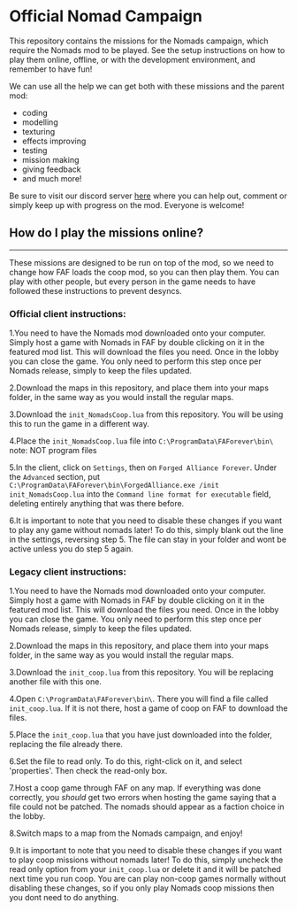 # Official Nomad Campaign

This repository contains the missions for the Nomads campaign, which require the Nomads mod to be played. See the setup instructions on how to play them online, offline, or with the development environment, and remember to have fun!

We can use all the help we can get both with these missions and the parent mod:
- coding
- modelling
- texturing
- effects improving
- testing
- mission making
- giving feedback
- and much more!

Be sure to visit our discord server [here](http://wiki.faforever.com/index.php?title=FAF_Dev_School_Git) where you can help out, comment or simply keep up with progress on the mod. Everyone is welcome!

## How do I play the missions online?
----------------------------
These missions are designed to be run on top of the mod, so we need to change how FAF loads the coop mod, so you can then play them. You can play with other people, but every person in the game needs to have followed these instructions to prevent desyncs.

### Official client instructions:
1.You need to have the Nomads mod downloaded onto your computer. Simply host a game with Nomads in FAF by double clicking on it in the featured mod list. This will download the files you need. Once in the lobby you can close the game. You only need to perform this step once per Nomads release, simply to keep the files updated.

2.Download the maps in this repository, and place them into your maps folder, in the same way as you would install the regular maps.

3.Download the ```init_NomadsCoop.lua``` from this repository. You will be using this to run the game in a different way.

4.Place the ```init_NomadsCoop.lua``` file into ```C:\ProgramData\FAForever\bin\``` note: NOT program files

5.In the client, click on `Settings`, then on `Forged Alliance Forever`. Under the `Advanced` section, put ```C:\ProgramData\FAForever\bin\ForgedAlliance.exe /init init_NomadsCoop.lua``` into the `Command line format for executable` field, deleting entirely anything that was there before.

6.It is important to note that you need to disable these changes if you want to play any game without nomads later! To do this, simply blank out the line in the settings, reversing step 5. The file can stay in your folder and wont be active unless you do step 5 again.

### Legacy client instructions:
1.You need to have the Nomads mod downloaded onto your computer. Simply host a game with Nomads in FAF by double clicking on it in the featured mod list. This will download the files you need. Once in the lobby you can close the game. You only need to perform this step once per Nomads release, simply to keep the files updated.

2.Download the maps in this repository, and place them into your maps folder, in the same way as you would install the regular maps.

3.Download the ```init_coop.lua``` from this repository. You will be replacing another file with this one.

4.Open ```C:\ProgramData\FAForever\bin\```. There you will find a file called ```init_coop.lua```. If it is not there, host a game of coop on FAF to download the files.

5.Place the ```init_coop.lua``` that you have just downloaded into the folder, replacing the file already there.

6.Set the file to read only. To do this, right-click on it, and select 'properties'. Then check the read-only box.

7.Host a coop game through FAF on any map. If everything was done correctly, you _should_ get two errors when hosting the game saying that a file could not be patched. The nomads should appear as a faction choice in the lobby.

8.Switch maps to a map from the Nomads campaign, and enjoy!

9.It is important to note that you need to disable these changes if you want to play coop missions without nomads later! To do this, simply uncheck the read only option from your ```init_coop.lua``` or delete it and it will be patched next time you run coop. You are can play non-coop games normally without disabling these changes, so if you only play Nomads coop missions then you dont need to do anything.
